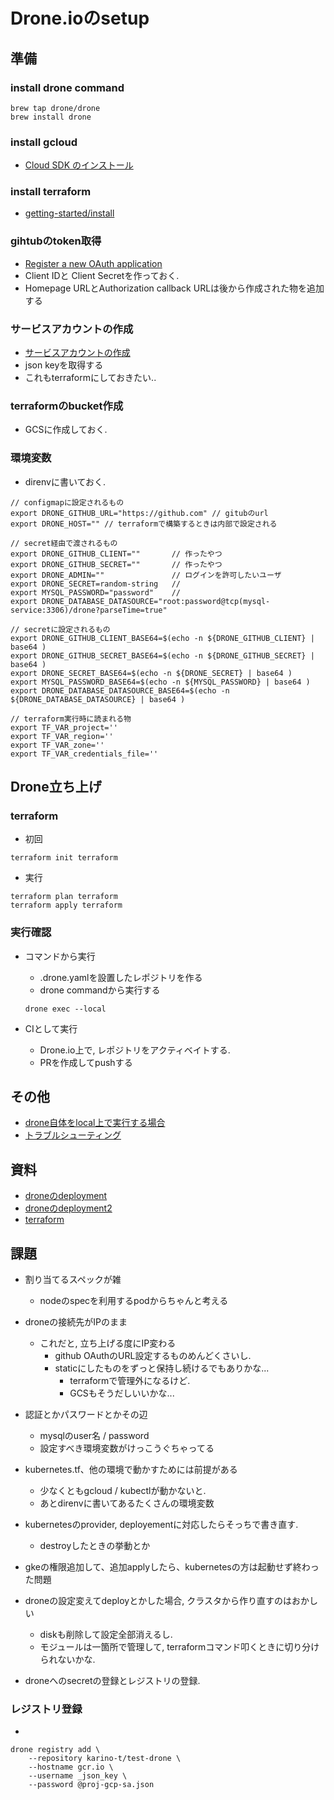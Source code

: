 # Drone.ioのsetup
## 準備
### install drone command
```
brew tap drone/drone
brew install drone
```

### install gcloud
+ [Cloud SDK のインストール](https://cloud.google.com/sdk/downloads?hl=ja)

### install terraform
+ [getting-started/install](https://www.terraform.io/intro/getting-started/install.html)

### gihtubのtoken取得
+ [Register a new OAuth application](https://github.com/settings/applications/new)
+ Client IDと Client Secretを作っておく.
+ Homepage URLとAuthorization callback URLは後から作成された物を追加する

### サービスアカウントの作成
+ [サービスアカウントの作成 ](docs/gcloud-iam.md)
+ json keyを取得する
+ これもterraformにしておきたい..

### terraformのbucket作成
+ GCSに作成しておく.

### 環境変数
+ direnvに書いておく.
```
// configmapに設定されるもの
export DRONE_GITHUB_URL="https://github.com" // gitubのurl
export DRONE_HOST="" // terraformで構築するときは内部で設定される

// secret経由で渡されるもの
export DRONE_GITHUB_CLIENT=""       // 作ったやつ
export DRONE_GITHUB_SECRET=""       // 作ったやつ
export DRONE_ADMIN=""               // ログインを許可したいユーザ
export DRONE_SECRET=random-string   // 
export MYSQL_PASSWORD="password"    // 
export DRONE_DATABASE_DATASOURCE="root:password@tcp(mysql-service:3306)/drone?parseTime=true"

// secretに設定されるもの
export DRONE_GITHUB_CLIENT_BASE64=$(echo -n ${DRONE_GITHUB_CLIENT} | base64 )
export DRONE_GITHUB_SECRET_BASE64=$(echo -n ${DRONE_GITHUB_SECRET} | base64 )
export DRONE_SECRET_BASE64=$(echo -n ${DRONE_SECRET} | base64 )
export MYSQL_PASSWORD_BASE64=$(echo -n ${MYSQL_PASSWORD} | base64 )
export DRONE_DATABASE_DATASOURCE_BASE64=$(echo -n ${DRONE_DATABASE_DATASOURCE} | base64 )

// terraform実行時に読まれる物
export TF_VAR_project=''
export TF_VAR_region=''
export TF_VAR_zone=''
export TF_VAR_credentials_file=''
```

## Drone立ち上げ
### terraform
+ 初回
```
terraform init terraform
```

+ 実行
```
terraform plan terraform
terraform apply terraform
```

### 実行確認
+ コマンドから実行
  + .drone.yamlを設置したレポジトリを作る
  + drone commandから実行する
  ```
  drone exec --local
  ```

+ CIとして実行
  + Drone.io上で, レポジトリをアクティベイトする.
  + PRを作成してpushする

## その他
+ [drone自体をlocal上で実行する場合](docs/local.md)
+ [トラブルシューティング](docs/trouble.md)


## 資料
+ [droneのdeployment](https://github.com/vallard/drone-kubernetes/blob/master/drone-server.yaml)
+ [droneのdeployment2](https://github.com/appleboy/drone-on-kubernetes/blob/master/gke/drone-server-deployment.yaml)
+ [terraform](https://www.terraform.io/docs/providers/google/r/container_cluster.html) 

## 課題
+ 割り当てるスペックが雑
  + nodeのspecを利用するpodからちゃんと考える

+ droneの接続先がIPのまま
  + これだと, 立ち上げる度にIP変わる
    + github OAuthのURL設定するものめんどくさいし.
    + staticにしたものをずっと保持し続けるでもありかな...
      + terraformで管理外になるけど.
      + GCSもそうだしいいかな...

+ 認証とかパスワードとかその辺
  + mysqlのuser名 / password
  + 設定すべき環境変数がけっこうぐちゃってる

+ kubernetes.tf、他の環境で動かすためには前提がある
  + 少なくともgcloud / kubectlが動かないと.
  + あとdirenvに書いてあるたくさんの環境変数

+ kubernetesのprovider, deployementに対応したらそっちで書き直す.
  + destroyしたときの挙動とか

+ gkeの権限追加して、追加applyしたら、kubernetesの方は起動せず終わった問題

+ droneの設定変えてdeployとかした場合, クラスタから作り直すのはおかしい
  + diskも削除して設定全部消えるし.
  + モジュールは一箇所で管理して, terraformコマンド叩くときに切り分けられないかな.


+ droneへのsecretの登録とレジストリの登録.
### レジストリ登録
+ 
```
drone registry add \
    --repository karino-t/test-drone \
    --hostname gcr.io \
    --username _json_key \
    --password @proj-gcp-sa.json
```



